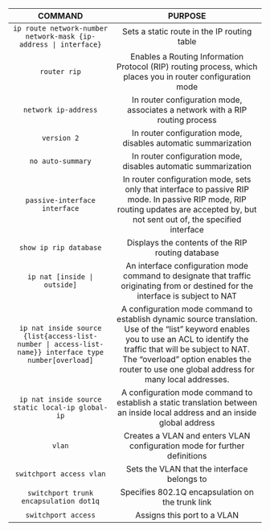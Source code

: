 |COMMAND|PURPOSE|
|:---:|:---:|
|`ip route network-number network-mask {ip-address \| interface}`|Sets a static route in the IP routing table| | |
|`router rip`|Enables a Routing Information Protocol (RIP) routing process, which places you in router configuration mode| | |
|`network ip-address`|In router configuration mode, associates a network with a RIP routing process| | |
|`version 2`|In router configuration mode, disables automatic summarization| | |
|`no auto-summary`|In router configuration mode, disables automatic summarization| | |
|`passive-interface interface`|In router configuration mode, sets only that interface to passive RIP mode. In passive RIP mode, RIP routing updates are accepted by, but not sent out of, the specified interface| | |
|`show ip rip database`|Displays the contents of the RIP routing database| | |
|`ip nat [inside \| outside]`|An interface configuration mode command to designate that traffic originating from or destined for the interface is subject to NAT| | |
|`ip nat inside source {list{access-list-number \| access-list-name}} interface type number[overload]`|A configuration mode command to establish dynamic source translation. Use of the “list” keyword enables you to use an ACL to identify the traffic that will be subject to NAT. The “overload” option enables the router to use one global address for many local addresses.| | |
|`ip nat inside source static local-ip global-ip`|A configuration mode command to establish a static translation between an inside local address and an inside global address| | |
|`vlan`|Creates a VLAN and enters VLAN configuration mode for further definitions| | |
|`switchport access vlan`|Sets the VLAN that the interface belongs to| | |
|`switchport trunk encapsulation dot1q`|Specifies 802.1Q encapsulation on the trunk link| | |
|`switchport access`|Assigns this port to a VLAN| | |
